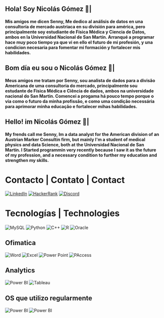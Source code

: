 ## Hola! Soy Nicolás Gómez 🦔|
#### Mis amigos me dicen Senny, Me dedico al análisis de datos en una consultoría de mercado austriaca en su división para américa, pero principalmente soy estudiante de Física Médica y Ciencia de Datos, ambos en la Universidad Nacional de San Martín. Arranqué a programar hace muy poco tiempo ya que vi en ello el futuro de mi profesión, y una condicion necesaria para fomentar mi formación y fortalecer mis habilidades.

## Bom día eu sou o Nicolás Gómez 🦔|
#### Meus amigos me tratam por Senny, sou analista de dados para a divisão Americana de uma consultoria do mercado, principalmente sou estudante de Física Médica e Ciência de dados, ambos na universidade nacional do San Martin. Comencei a progama há pouco tempo porque o via como o futuro da minha profissão, e como uma condição necessária para aprimorar minha educação e fortalecer mihas habilidades.

## Hello! im Nicolás Gómez 🦔|
#### My frends call me Senny, Im a data analyst for the American division of an Austrian Marker Consultin firm, but mainly I'm a student of medical physics and data Science, both at the Universidad Nacional de San Martín. I Started programmin very recently because I saw it as the future of my profession, and a necessary condition to further my education and strengthen my skills. 

# Contacto | Contato | Contact 


[![LinkedIn](https://img.shields.io/badge/LinkedIn-0077B5?style=for-the-badge&logo=linkedin&logoColor=white)](https://www.linkedin.com/in/nicofmedica/)   [![HackerRank](https://img.shields.io/badge/-Hackerrank-2EC866?style=for-the-badge&logo=HackerRank&logoColor=white)](https://www.hackerrank.com/gomez_nicko) [![Discord](https://img.shields.io/badge/Discord-7289DA?style=for-the-badge&logo=discord&logoColor=white)](https://www.hackerrank.com/gomez_nicko)  
# Tecnologías | Technologies
<div Sytle="display: inline_Bloc"><ar/>

<img align="center" alt="MySQL" src="https://img.shields.io/badge/MySQL-00000F?style=for-the-badge&logo=mysql&logoColor=white"/> 
  <img align="center" alt="Python" src="https://img.shields.io/badge/Python-3776AB?style=for-the-badge&logo=python&logoColor=white"/> 
  <img align="center" alt="C++" src="https://img.shields.io/badge/C%2B%2B-00599C?style=for-the-badge&logo=c%2B%2B&logoColor=white"/> 
  <img align="center" alt="R" src="https://img.shields.io/badge/R-276DC3?style=for-the-badge&logo=r&logoColor=white"/> 
  <img align="center" alt="Oracle" src="https://img.shields.io/badge/Oracle-F80000?style=for-the-badge&logo=oracle&logoColor=black"/>


## Ofimatica
<img align="center" alt="Word" src="https://img.shields.io/badge/Microsoft_Word-2B579A?style=for-the-badge&logo=microsoft-word&logoColor=white"/> 
<img align="center" alt="Excel" src="https://img.shields.io/badge/Microsoft_Excel-217346?style=for-the-badge&logo=microsoft-excel&logoColor=white"> 
<img align="center" alt="Power Point" src="https://img.shields.io/badge/Microsoft_PowerPoint-B7472A?style=for-the-badge&logo=microsoft-powerpoint&logoColor=white"/> 
<img align="center" alt="PAccess" src="https://img.shields.io/badge/Microsoft_Access-A4373A?style=for-the-badge&logo=microsoft-access&logoColor=white"/>

## Analytics
<img align="center" alt="Power BI" src="https://img.shields.io/badge/PowerBI-F2C811?style=for-the-badge&logo=Power%20BI&logoColor=white"/>  <img align="center" alt="Tableau" src="https://img.shields.io/badge/Tableau-E97627?style=for-the-badge&logo=Tableau&logoColor=white"/> 



## OS que utilizo regularmente

<img align="center" alt="Power BI" src="https://img.shields.io/badge/Windows-0078D6?style=for-the-badge&logo=windows&logoColor=white"/> 
<img align="center" alt="Power BI" src="https://img.shields.io/badge/manjaro-35BF5C?style=for-the-badge&logo=manjaro&logoColor=white"/> 

</div>
